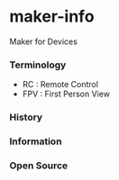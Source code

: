 # maker-info
Maker for Devices

### Terminology
- RC : Remote Control
- FPV : First Person View


### History


### Information


### Open Source



